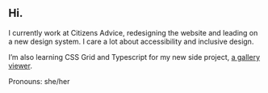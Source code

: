 ## Hi.

I currently work at Citizens Advice, redesigning the website and leading on a new design system. I care a lot about accessibility and inclusive design. 

I’m also learning CSS Grid and Typescript for my new side project, [a gallery viewer](https://some-gallery-thing.toby.codes).  

Pronouns: she/her 

